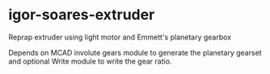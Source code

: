 igor-soares-extruder
====================

Reprap extruder using light motor and Emmett's planetary gearbox

Depends on MCAD involute gears module to generate the planetary gearset and
optional Write module to write the gear ratio.
